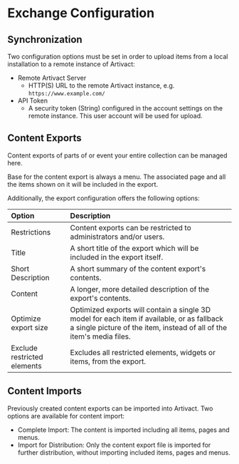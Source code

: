 # Exchange Configuration <Badge type="warning" text="desktop"/>

## Synchronization

Two configuration options must be set in order to upload items from a local installation to a remote instance of
Artivact:

- Remote Artivact Server
    - HTTP(S) URL to the remote Artivact instance, e.g. ``https://www.example.com/``
- API Token
    - A security token (String) configured in the account settings on the remote instance. This user account will be
      used for upload.

## Content Exports

Content exports of parts of or event your entire collection can be managed here.

Base for the content export is always a menu. The associated page and all the items shown on it will be included in the
export.

Additionally, the export configuration offers the following options:

| Option                      | Description                                                                                                                                                         |
|:----------------------------|:--------------------------------------------------------------------------------------------------------------------------------------------------------------------| 
| Restrictions                | Content exports can be restricted to administrators and/or users.                                                                                                   | 
| Title                       | A short title of the export which will be included in the export itself.                                                                                            | 
| Short Description           | A short summary of the content export's contents.                                                                                                                   | 
| Content                     | A longer, more detailed description of the export's contents.                                                                                                       | 
| Optimize export size        | Optimized exports will contain a single 3D model for each item if available, or as fallback a single picture of the item, instead of all of the item's media files. | 
| Exclude restricted elements | Excludes all restricted elements, widgets or items, from the export.                                                                                                | 

## Content Imports

Previously created content exports can be imported into Artivact. Two options are available for content import:

- Complete Import: The content is imported including all items, pages and menus.
- Import for Distribution: Only the content export file is imported for further distribution, without importing included
  items, pages and menus.
